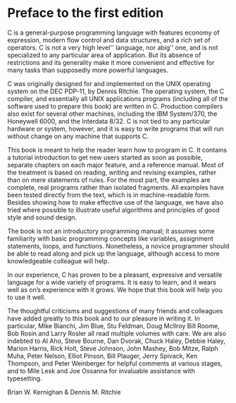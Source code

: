 # Preface to the first edition
C is a general-purpose programming language with features economy of expression, modern flow control and data structures, and a rich set of operators. C is not a very high level'' language, nor abig'‘ one, and is not specialized to any particular area of application. But its absence of restrictions and its generality make it more convenient and effective for many tasks than supposedly more powerful languages.

C was originally designed for and implemented on the UNIX operating system on the DEC PDP-11, by Dennis Ritchie. The operating system, the C compiler, and essentially all UNIX applications programs (including all of the software used to prepare this book) are written in C. Production compilers also exist for several other machines, including the IBM System/370, the Honeywell 6000, and the Interdata 8/32. C is not tied to any particular hardware or system, however, and it is easy to write programs that will run without change on any machine that supports C.

This book is meant to help the reader learn how to program in C. It contains a tutorial introduction to get new users started as soon as possible, separate chapters on each major feature, and a reference manual. Most of the treatment is based on reading, writing and revising examples, rather than on mere statements of rules. For the most part, the examples are complete, real programs rather than isolated fragments. All examples have been tested directly from the text, which is in machine-readable form. Besides showing how to make effective use of the language, we have also tried where possible to illustrate useful algorithms and principles of good style and sound design.

The book is not an introductory programming manual; it assumes some familiarity with basic programming concepts like variables, assignment statements, loops, and functions. Nonetheless, a novice programmer should be able to read along and pick up the language, although access to more knowledgeable colleague will help.

In our experience, C has proven to be a pleasant, expressive and versatile language for a wide variety of programs. It is easy to learn, and it wears well as on’s experience with it grows. We hope that this book will help you to use it well.

The thoughtful criticisms and suggestions of many friends and colleagues have added greatly to this book and to our pleasure in writing it. In particular, Mike Bianchi, Jim Blue, Stu Feldman, Doug McIlroy Bill Roome, Bob Rosin and Larry Rosler all read multiple volumes with care. We are also indebted to Al Aho, Steve Bourne, Dan Dvorak, Chuck Haley, Debbie Haley, Marion Harris, Rick Holt, Steve Johnson, John Mashey, Bob Mitze, Ralph Muha, Peter Nelson, Elliot Pinson, Bill Plauger, Jerry Spivack, Ken Thompson, and Peter Weinberger for helpful comments at various stages, and to Mile Lesk and Joe Ossanna for invaluable assistance with typesetting.

Brian W. Kernighan & Dennis M. Ritchie